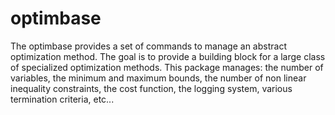 # optimbase

The optimbase provides a set of commands to manage an abstract optimization method. The goal is to provide a building block for a large class of specialized optimization methods. This package manages: the number of variables, the minimum and maximum bounds, the number of non linear inequality constraints, the cost function, the logging system, various termination criteria, etc...